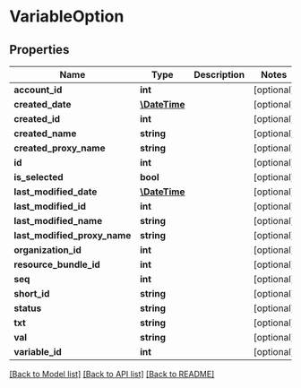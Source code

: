 # VariableOption

## Properties
Name | Type | Description | Notes
------------ | ------------- | ------------- | -------------
**account_id** | **int** |  | [optional] 
**created_date** | [**\DateTime**](\DateTime.md) |  | [optional] 
**created_id** | **int** |  | [optional] 
**created_name** | **string** |  | [optional] 
**created_proxy_name** | **string** |  | [optional] 
**id** | **int** |  | [optional] 
**is_selected** | **bool** |  | [optional] 
**last_modified_date** | [**\DateTime**](\DateTime.md) |  | [optional] 
**last_modified_id** | **int** |  | [optional] 
**last_modified_name** | **string** |  | [optional] 
**last_modified_proxy_name** | **string** |  | [optional] 
**organization_id** | **int** |  | [optional] 
**resource_bundle_id** | **int** |  | [optional] 
**seq** | **int** |  | [optional] 
**short_id** | **string** |  | [optional] 
**status** | **string** |  | [optional] 
**txt** | **string** |  | [optional] 
**val** | **string** |  | [optional] 
**variable_id** | **int** |  | [optional] 

[[Back to Model list]](../README.md#documentation-for-models) [[Back to API list]](../README.md#documentation-for-api-endpoints) [[Back to README]](../README.md)


